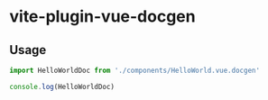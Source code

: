 # vite-plugin-vue-docgen

## Usage

```js
import HelloWorldDoc from './components/HelloWorld.vue.docgen'

console.log(HelloWorldDoc)
```
